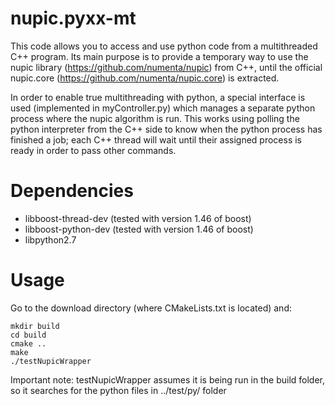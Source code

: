 nupic.pyxx-mt
=============

This code allows you to access and use python code from a multithreaded C++ program. Its main purpose is to provide a temporary way to use the nupic library (https://github.com/numenta/nupic) from C++, until the official nupic.core (https://github.com/numenta/nupic.core) is extracted.

In order to enable true multithreading with python, a special interface is used (implemented in myController.py) which manages a separate python process where the nupic algorithm is run. This works using polling the python interpreter from the C++ side to know when the python process has finished a job; each C++ thread will wait until their assigned process is ready in order to pass other commands.

Dependencies
============
 * libboost-thread-dev (tested with version 1.46 of boost)
 * libboost-python-dev (tested with version 1.46 of boost)
 * libpython2.7

Usage
=====
Go to the download directory (where CMakeLists.txt is located) and:

    mkdir build
    cd build
    cmake ..
    make
    ./testNupicWrapper

Important note: testNupicWrapper assumes it is being run in the build folder, so it searches for the python files in ../test/py/ folder
